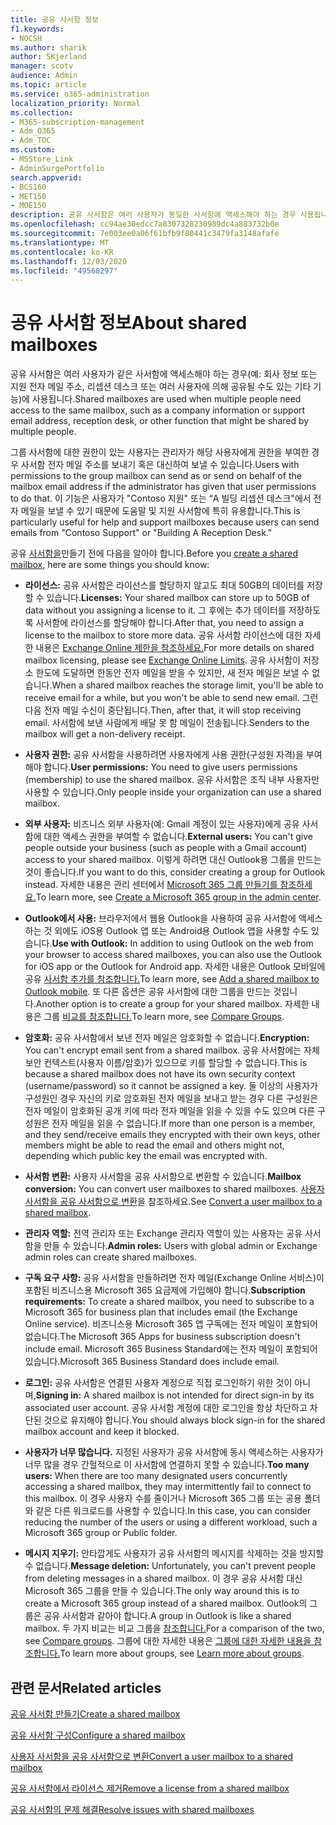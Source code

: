 ```yaml
---
title: 공유 사서함 정보
f1.keywords:
- NOCSH
ms.author: sharik
author: SKjerland
manager: scotv
audience: Admin
ms.topic: article
ms.service: o365-administration
localization_priority: Normal
ms.collection:
- M365-subscription-management
- Adm_O365
- Adm_TOC
ms.custom:
- MSStore_Link
- AdminSurgePortfolio
search.appverid:
- BCS160
- MET150
- MOE150
description: 공유 사서함은 여러 사용자가 동일한 사서함에 액세스해야 하는 경우 사용됩니다. 공유 사서함을 만들기 전에 알아야 할 내용을 자세히 알아보세요.
ms.openlocfilehash: cc94ae30edcc7a8307328230989dc4a883732b0e
ms.sourcegitcommit: 7e003ee0a06f61bfb9f80441c3479fa3148afafe
ms.translationtype: MT
ms.contentlocale: ko-KR
ms.lasthandoff: 12/03/2020
ms.locfileid: "49568297"
---
```

# <a name="about-shared-mailboxes"></a><span data-ttu-id="61fa8-104">공유 사서함 정보</span><span class="sxs-lookup"><span data-stu-id="61fa8-104">About shared mailboxes</span></span>

<span data-ttu-id="61fa8-105">공유 사서함은 여러 사용자가 같은 사서함에 액세스해야 하는 경우(예: 회사 정보 또는 지원 전자 메일 주소, 리셉션 데스크 또는 여러 사용자에 의해 공유될 수도 있는 기타 기능)에 사용됩니다.</span><span class="sxs-lookup"><span data-stu-id="61fa8-105">Shared mailboxes are used when multiple people need access to the same mailbox, such as a company information or support email address, reception desk, or other function that might be shared by multiple people.</span></span>

<span data-ttu-id="61fa8-106">그룹 사서함에 대한 권한이 있는 사용자는 관리자가 해당 사용자에게 권한을 부여한 경우 사서함 전자 메일 주소를 보내기 혹은 대신하여 보낼 수 있습니다.</span><span class="sxs-lookup"><span data-stu-id="61fa8-106">Users with permissions to the group mailbox can send as or send on behalf of the mailbox email address if the administrator has given that user permissions to do that.</span></span> <span data-ttu-id="61fa8-107">이 기능은 사용자가 "Contoso 지원" 또는 “A 빌딩 리셉션 데스크"에서 전자 메일을 보낼 수 있기 때문에 도움말 및 지원 사서함에 특히 유용합니다.</span><span class="sxs-lookup"><span data-stu-id="61fa8-107">This is particularly useful for help and support mailboxes because users can send emails from "Contoso Support" or "Building A Reception Desk."</span></span>

<span data-ttu-id="61fa8-108">공유 [사서함을](create-a-shared-mailbox.md)만들기 전에 다음을 알아야 합니다.</span><span class="sxs-lookup"><span data-stu-id="61fa8-108">Before you [create a shared mailbox](create-a-shared-mailbox.md), here are some things you should know:</span></span>

- <span data-ttu-id="61fa8-109">**라이선스:** 공유 사서함은 라이선스를 할당하지 않고도 최대 50GB의 데이터를 저장할 수 있습니다.</span><span class="sxs-lookup"><span data-stu-id="61fa8-109">**Licenses:** Your shared mailbox can store up to 50GB of data without you assigning a license to it.</span></span> <span data-ttu-id="61fa8-110">그 후에는 추가 데이터를 저장하도록 사서함에 라이선스를 할당해야 합니다.</span><span class="sxs-lookup"><span data-stu-id="61fa8-110">After that, you need to assign a license to the mailbox to store more data.</span></span> <span data-ttu-id="61fa8-111">공유 사서함 라이선스에 대한 자세한 내용은 [Exchange Online 제한을 참조하세요.](https://technet.microsoft.com/library/exchange-online-limits.aspx#StorageLimits)</span><span class="sxs-lookup"><span data-stu-id="61fa8-111">For more details on shared mailbox licensing, please see [Exchange Online Limits](https://technet.microsoft.com/library/exchange-online-limits.aspx#StorageLimits).</span></span> <span data-ttu-id="61fa8-112">공유 사서함이 저장소 한도에 도달하면 한동안 전자 메일을 받을 수 있지만, 새 전자 메일은 보낼 수 없습니다.</span><span class="sxs-lookup"><span data-stu-id="61fa8-112">When a shared mailbox reaches the storage limit, you'll be able to receive email for a while, but you won't be able to send new email.</span></span> <span data-ttu-id="61fa8-113">그런 다음 전자 메일 수신이 중단됩니다.</span><span class="sxs-lookup"><span data-stu-id="61fa8-113">Then, after that, it will stop receiving email.</span></span> <span data-ttu-id="61fa8-114">사서함에 보낸 사람에게 배달 못 함 메일이 전송됩니다.</span><span class="sxs-lookup"><span data-stu-id="61fa8-114">Senders to the mailbox will get a non-delivery receipt.</span></span>

- <span data-ttu-id="61fa8-115">**사용자 권한:** 공유 사서함을 사용하려면 사용자에게 사용 권한(구성원 자격)을 부여해야 합니다.</span><span class="sxs-lookup"><span data-stu-id="61fa8-115">**User permissions:** You need to give users permissions (membership) to use the shared mailbox.</span></span> <span data-ttu-id="61fa8-116">공유 사서함은 조직 내부 사용자만 사용할 수 있습니다.</span><span class="sxs-lookup"><span data-stu-id="61fa8-116">Only people inside your organization can use a shared mailbox.</span></span>

- <span data-ttu-id="61fa8-117">**외부 사용자:** 비즈니스 외부 사용자(예: Gmail 계정이 있는 사용자)에게 공유 사서함에 대한 액세스 권한을 부여할 수 없습니다.</span><span class="sxs-lookup"><span data-stu-id="61fa8-117">**External users:** You can't give people outside your business (such as people with a Gmail account) access to your shared mailbox.</span></span> <span data-ttu-id="61fa8-118">이렇게 하려면 대신 Outlook용 그룹을 만드는 것이 좋습니다.</span><span class="sxs-lookup"><span data-stu-id="61fa8-118">If you want to do this, consider creating a group for Outlook instead.</span></span> <span data-ttu-id="61fa8-119">자세한 내용은 관리 센터에서 [Microsoft 365 그룹 만들기를 참조하세요.](../create-groups/create-groups.md)</span><span class="sxs-lookup"><span data-stu-id="61fa8-119">To learn more, see [Create a Microsoft 365 group in the admin center](../create-groups/create-groups.md).</span></span>

- <span data-ttu-id="61fa8-120">**Outlook에서 사용:** 브라우저에서 웹용 Outlook을 사용하여 공유 사서함에 액세스하는 것 외에도 iOS용 Outlook 앱 또는 Android용 Outlook 앱을 사용할 수도 있습니다.</span><span class="sxs-lookup"><span data-stu-id="61fa8-120">**Use with Outlook:** In addition to using Outlook on the web from your browser to access shared mailboxes, you can also use the Outlook for iOS app or the Outlook for Android app.</span></span> <span data-ttu-id="61fa8-121">자세한 내용은 Outlook 모바일에 공유 [사서함 추가를 참조합니다.](https://support.microsoft.com/office/f866242c-81b2-472e-8776-6c49c5473c9f)</span><span class="sxs-lookup"><span data-stu-id="61fa8-121">To learn more, see [Add a shared mailbox to Outlook mobile](https://support.microsoft.com/office/f866242c-81b2-472e-8776-6c49c5473c9f).</span></span> <span data-ttu-id="61fa8-122">또 다른 옵션은 공유 사서함에 대한 그룹을 만드는 것입니다.</span><span class="sxs-lookup"><span data-stu-id="61fa8-122">Another option is to create a group for your shared mailbox.</span></span> <span data-ttu-id="61fa8-123">자세한 내용은 그룹 [비교를 참조합니다.](../create-groups/compare-groups.md)</span><span class="sxs-lookup"><span data-stu-id="61fa8-123">To learn more, see [Compare Groups](../create-groups/compare-groups.md).</span></span>

- <span data-ttu-id="61fa8-124">**암호화:** 공유 사서함에서 보낸 전자 메일은 암호화할 수 없습니다.</span><span class="sxs-lookup"><span data-stu-id="61fa8-124">**Encryption:** You can't encrypt email sent from a shared mailbox.</span></span> <span data-ttu-id="61fa8-125">공유 사서함에는 자체 보안 컨텍스트(사용자 이름/암호)가 있으므로 키를 할당할 수 없습니다.</span><span class="sxs-lookup"><span data-stu-id="61fa8-125">This is because a shared mailbox does not have its own security context (username/password) so it cannot be assigned a key.</span></span> <span data-ttu-id="61fa8-126">둘 이상의 사용자가 구성원인 경우 자신의 키로 암호화된 전자 메일을 보내고 받는 경우 다른 구성원은 전자 메일이 암호화된 공개 키에 따라 전자 메일을 읽을 수 있을 수도 있으며 다른 구성원은 전자 메일을 읽을 수 없습니다.</span><span class="sxs-lookup"><span data-stu-id="61fa8-126">If more than one person is a member, and they send/receive emails they encrypted with their own keys, other members might be able to read the email and others might not, depending which public key the email was encrypted with.</span></span>

- <span data-ttu-id="61fa8-127">**사서함 변환:** 사용자 사서함을 공유 사서함으로 변환할 수 있습니다.</span><span class="sxs-lookup"><span data-stu-id="61fa8-127">**Mailbox conversion:** You can convert user mailboxes to shared mailboxes.</span></span> <span data-ttu-id="61fa8-128">[사용자 사서함을 공유 사서함으로 변환](convert-user-mailbox-to-shared-mailbox.md)을 참조하세요.</span><span class="sxs-lookup"><span data-stu-id="61fa8-128">See [Convert a user mailbox to a shared mailbox](convert-user-mailbox-to-shared-mailbox.md).</span></span>

- <span data-ttu-id="61fa8-129">**관리자 역할:** 전역 관리자 또는 Exchange 관리자 역할이 있는 사용자는 공유 사서함을 만들 수 있습니다.</span><span class="sxs-lookup"><span data-stu-id="61fa8-129">**Admin roles:** Users with global admin or Exchange admin roles can create shared mailboxes.</span></span>

- <span data-ttu-id="61fa8-130">**구독 요구 사항:** 공유 사서함을 만들하려면 전자 메일(Exchange Online 서비스)이 포함된 비즈니스용 Microsoft 365 요금제에 가입해야 합니다.</span><span class="sxs-lookup"><span data-stu-id="61fa8-130">**Subscription requirements:** To create a shared mailbox, you need to subscribe to a Microsoft 365 for business plan that includes email (the Exchange Online service).</span></span> <span data-ttu-id="61fa8-131">비즈니스용 Microsoft 365 앱 구독에는 전자 메일이 포함되어 없습니다.</span><span class="sxs-lookup"><span data-stu-id="61fa8-131">The Microsoft 365 Apps for business subscription doesn't include email.</span></span> <span data-ttu-id="61fa8-132">Microsoft 365 Business Standard에는 전자 메일이 포함되어 있습니다.</span><span class="sxs-lookup"><span data-stu-id="61fa8-132">Microsoft 365 Business Standard does include email.</span></span>

- <span data-ttu-id="61fa8-133">**로그인:** 공유 사서함은 연결된 사용자 계정으로 직접 로그인하기 위한 것이 아니며,</span><span class="sxs-lookup"><span data-stu-id="61fa8-133">**Signing in:** A shared mailbox is not intended for direct sign-in by its associated user account.</span></span> <span data-ttu-id="61fa8-134">공유 사서함 계정에 대한 로그인을 항상 차단하고 차단된 것으로 유지해야 합니다.</span><span class="sxs-lookup"><span data-stu-id="61fa8-134">You should always block sign-in for the shared mailbox account and keep it blocked.</span></span>

- <span data-ttu-id="61fa8-135">**사용자가 너무 많습니다.** 지정된 사용자가 공유 사서함에 동시 액세스하는 사용자가 너무 많을 경우 간헐적으로 이 사서함에 연결하지 못할 수 있습니다.</span><span class="sxs-lookup"><span data-stu-id="61fa8-135">**Too many users:** When there are too many designated users concurrently accessing a shared mailbox, they may intermittently fail to connect to this mailbox.</span></span> <span data-ttu-id="61fa8-136">이 경우 사용자 수를 줄이거나 Microsoft 365 그룹 또는 공용 폴더와 같은 다른 워크로드를 사용할 수 있습니다.</span><span class="sxs-lookup"><span data-stu-id="61fa8-136">In this case, you can consider reducing the number of the users or using a different workload, such a Microsoft 365 group or Public folder.</span></span>

- <span data-ttu-id="61fa8-137">**메시지 지우기:** 안타깝게도 사용자가 공유 사서함의 메시지를 삭제하는 것을 방지할 수 없습니다.</span><span class="sxs-lookup"><span data-stu-id="61fa8-137">**Message deletion:** Unfortunately, you can't prevent people from deleting messages in a shared mailbox.</span></span> <span data-ttu-id="61fa8-138">이 경우 공유 사서함 대신 Microsoft 365 그룹을 만들 수 있습니다.</span><span class="sxs-lookup"><span data-stu-id="61fa8-138">The only way around this is to create a Microsoft 365 group instead of a shared mailbox.</span></span> <span data-ttu-id="61fa8-139">Outlook의 그룹은 공유 사서함과 같아야 합니다.</span><span class="sxs-lookup"><span data-stu-id="61fa8-139">A group in Outlook is like a shared mailbox.</span></span> <span data-ttu-id="61fa8-140">두 가지 비교는 비교 그룹을 [참조합니다.](../create-groups/compare-groups.md)</span><span class="sxs-lookup"><span data-stu-id="61fa8-140">For a comparison of the two, see [Compare groups](../create-groups/compare-groups.md).</span></span> <span data-ttu-id="61fa8-141">그룹에 대한 자세한 내용은 [그룹에 대한 자세한 내용을 참조합니다.](https://support.microsoft.com/office/b565caa1-5c40-40ef-9915-60fdb2d97fa2)</span><span class="sxs-lookup"><span data-stu-id="61fa8-141">To learn more about groups, see [Learn more about groups](https://support.microsoft.com/office/b565caa1-5c40-40ef-9915-60fdb2d97fa2).</span></span>

## <a name="related-articles"></a><span data-ttu-id="61fa8-142">관련 문서</span><span class="sxs-lookup"><span data-stu-id="61fa8-142">Related articles</span></span>

[<span data-ttu-id="61fa8-143">공유 사서함 만들기</span><span class="sxs-lookup"><span data-stu-id="61fa8-143">Create a shared mailbox</span></span>](create-a-shared-mailbox.md)

[<span data-ttu-id="61fa8-144">공유 사서함 구성</span><span class="sxs-lookup"><span data-stu-id="61fa8-144">Configure a shared mailbox</span></span>](configure-a-shared-mailbox.md)

[<span data-ttu-id="61fa8-145">사용자 사서함을 공유 사서함으로 변환</span><span class="sxs-lookup"><span data-stu-id="61fa8-145">Convert a user mailbox to a shared mailbox</span></span>](convert-user-mailbox-to-shared-mailbox.md)

[<span data-ttu-id="61fa8-146">공유 사서함에서 라이선스 제거</span><span class="sxs-lookup"><span data-stu-id="61fa8-146">Remove a license from a shared mailbox</span></span>](remove-license-from-shared-mailbox.md)

[<span data-ttu-id="61fa8-147">공유 사서함의 문제 해결</span><span class="sxs-lookup"><span data-stu-id="61fa8-147">Resolve issues with shared mailboxes</span></span>](resolve-issues-with-shared-mailboxes.md)
